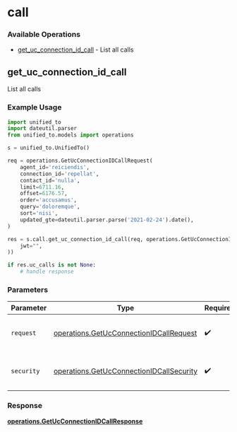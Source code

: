 # call

### Available Operations

* [get_uc_connection_id_call](#get_uc_connection_id_call) - List all calls

## get_uc_connection_id_call

List all calls

### Example Usage

```python
import unified_to
import dateutil.parser
from unified_to.models import operations

s = unified_to.UnifiedTo()

req = operations.GetUcConnectionIDCallRequest(
    agent_id='reiciendis',
    connection_id='repellat',
    contact_id='nulla',
    limit=6711.16,
    offset=6176.57,
    order='accusamus',
    query='doloremque',
    sort='nisi',
    updated_gte=dateutil.parser.parse('2021-02-24').date(),
)

res = s.call.get_uc_connection_id_call(req, operations.GetUcConnectionIDCallSecurity(
    jwt="",
))

if res.uc_calls is not None:
    # handle response
```

### Parameters

| Parameter                                                                                            | Type                                                                                                 | Required                                                                                             | Description                                                                                          |
| ---------------------------------------------------------------------------------------------------- | ---------------------------------------------------------------------------------------------------- | ---------------------------------------------------------------------------------------------------- | ---------------------------------------------------------------------------------------------------- |
| `request`                                                                                            | [operations.GetUcConnectionIDCallRequest](../../models/operations/getucconnectionidcallrequest.md)   | :heavy_check_mark:                                                                                   | The request object to use for the request.                                                           |
| `security`                                                                                           | [operations.GetUcConnectionIDCallSecurity](../../models/operations/getucconnectionidcallsecurity.md) | :heavy_check_mark:                                                                                   | The security requirements to use for the request.                                                    |


### Response

**[operations.GetUcConnectionIDCallResponse](../../models/operations/getucconnectionidcallresponse.md)**

